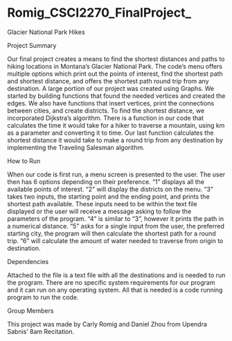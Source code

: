 # Romig_CSCI2270_FinalProject_

Glacier National Park Hikes

Project Summary

Our final project creates a means to find the shortest distances and paths to hiking locations in Montana’s Glacier National Park. The code’s menu offers multiple options which print out the points of interest, find the shortest path and shortest distance, and offers the shortest path round trip from any destination.  A large portion of our project was created using Graphs. We started by building functions that found the needed vertices and created the edges. We also have functions that insert vertices, print the connections between cities, and create districts. To find the shortest distance, we incorporated Dijkstra’s algorithm. There is a function in our code that calculates the time it would take for a hiker to traverse a mountain, using km as a parameter and converting it to time. Our last function calculates the shortest distance it would take to make a round trip from any destination by implementing the Traveling Salesman algorithm.

How to Run

When our code is first run, a menu screen is presented to the user. The user then has 6 options depending on their preference. “1” displays all the available points of interest. “2” will display the districts on the menu. “3” takes two inputs, the starting point and the ending point, and prints the shortest path available. These inputs need to be within the text file displayed or the user will receive a message asking to follow the parameters of the program. “4” is similar to “3”, however it prints the path in a numerical distance. “5” asks for a single input from the user, the preferred starting city, the program will then calculate the shortest path for a round trip. “6” will calculate the amount of water needed to traverse from origin to destination. 

Dependencies

Attached to the file is a text file with all the destinations and is needed to run the program. There are no specific system requirements for our program and it can run on any operating system. All that is needed is a code running program to run the code. 

Group Members

This project was made by Carly Romig and Daniel Zhou from Upendra Sabnis’ 8am Recitation.


